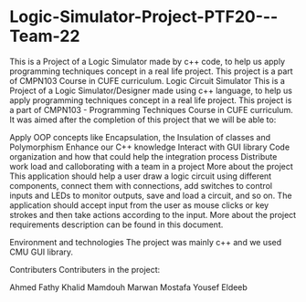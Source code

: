 # Logic-Simulator-Project-PTF20---Team-22
This is a Project of a Logic Simulator made by c++ code, to help us apply programming techniques concept in a real life project. This project is a part of CMPN103 Course in CUFE curriculum.
Logic Circuit Simulator
This is a Project of a Logic Simulator/Designer made using c++ language, to help us apply programming techniques concept in a real life project. This project is a part of CMPN103 - Programming Techniques Course in CUFE curriculum. It was aimed after the completion of this project that we will be able to:

Apply OOP concepts like Encapsulation, the Insulation of classes and Polymorphism
Enhance our C++ knowledge
Interact with GUI library
Code organization and how that could help the integration process
Distribute work load and calloborating with a team in a project
More about the project
This application should help a user draw a logic circuit using different components, connect them with connections, add switches to control inputs and LEDs to monitor outputs, save and load a circuit, and so on. The application should accept input from the user as mouse clicks or key strokes and then take actions according to the input. More about the project requirements description can be found in this document.

Environment and technologies
The project was mainly c++ and we used CMU GUI library.

Contributers
Contributers in the project:

Ahmed Fathy
Khalid Mamdouh
Marwan Mostafa
Yousef Eldeeb
